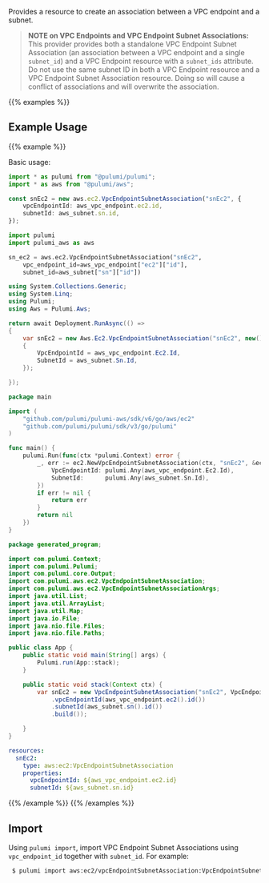 Provides a resource to create an association between a VPC endpoint and a subnet.

> **NOTE on VPC Endpoints and VPC Endpoint Subnet Associations:** This provider provides
both a standalone VPC Endpoint Subnet Association (an association between a VPC endpoint
and a single `subnet_id`) and a VPC Endpoint resource with a `subnet_ids`
attribute. Do not use the same subnet ID in both a VPC Endpoint resource and a VPC Endpoint Subnet
Association resource. Doing so will cause a conflict of associations and will overwrite the association.

{{% examples %}}
## Example Usage
{{% example %}}

Basic usage:

```typescript
import * as pulumi from "@pulumi/pulumi";
import * as aws from "@pulumi/aws";

const snEc2 = new aws.ec2.VpcEndpointSubnetAssociation("snEc2", {
    vpcEndpointId: aws_vpc_endpoint.ec2.id,
    subnetId: aws_subnet.sn.id,
});
```
```python
import pulumi
import pulumi_aws as aws

sn_ec2 = aws.ec2.VpcEndpointSubnetAssociation("snEc2",
    vpc_endpoint_id=aws_vpc_endpoint["ec2"]["id"],
    subnet_id=aws_subnet["sn"]["id"])
```
```csharp
using System.Collections.Generic;
using System.Linq;
using Pulumi;
using Aws = Pulumi.Aws;

return await Deployment.RunAsync(() => 
{
    var snEc2 = new Aws.Ec2.VpcEndpointSubnetAssociation("snEc2", new()
    {
        VpcEndpointId = aws_vpc_endpoint.Ec2.Id,
        SubnetId = aws_subnet.Sn.Id,
    });

});
```
```go
package main

import (
	"github.com/pulumi/pulumi-aws/sdk/v6/go/aws/ec2"
	"github.com/pulumi/pulumi/sdk/v3/go/pulumi"
)

func main() {
	pulumi.Run(func(ctx *pulumi.Context) error {
		_, err := ec2.NewVpcEndpointSubnetAssociation(ctx, "snEc2", &ec2.VpcEndpointSubnetAssociationArgs{
			VpcEndpointId: pulumi.Any(aws_vpc_endpoint.Ec2.Id),
			SubnetId:      pulumi.Any(aws_subnet.Sn.Id),
		})
		if err != nil {
			return err
		}
		return nil
	})
}
```
```java
package generated_program;

import com.pulumi.Context;
import com.pulumi.Pulumi;
import com.pulumi.core.Output;
import com.pulumi.aws.ec2.VpcEndpointSubnetAssociation;
import com.pulumi.aws.ec2.VpcEndpointSubnetAssociationArgs;
import java.util.List;
import java.util.ArrayList;
import java.util.Map;
import java.io.File;
import java.nio.file.Files;
import java.nio.file.Paths;

public class App {
    public static void main(String[] args) {
        Pulumi.run(App::stack);
    }

    public static void stack(Context ctx) {
        var snEc2 = new VpcEndpointSubnetAssociation("snEc2", VpcEndpointSubnetAssociationArgs.builder()        
            .vpcEndpointId(aws_vpc_endpoint.ec2().id())
            .subnetId(aws_subnet.sn().id())
            .build());

    }
}
```
```yaml
resources:
  snEc2:
    type: aws:ec2:VpcEndpointSubnetAssociation
    properties:
      vpcEndpointId: ${aws_vpc_endpoint.ec2.id}
      subnetId: ${aws_subnet.sn.id}
```
{{% /example %}}
{{% /examples %}}

## Import

Using `pulumi import`, import VPC Endpoint Subnet Associations using `vpc_endpoint_id` together with `subnet_id`. For example:

```sh
 $ pulumi import aws:ec2/vpcEndpointSubnetAssociation:VpcEndpointSubnetAssociation example vpce-aaaaaaaa/subnet-bbbbbbbbbbbbbbbbb
```
 